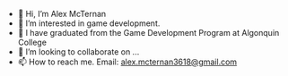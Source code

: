 - 👋 Hi, I’m Alex McTernan
- 👀 I’m interested in game development.
- 🌱 I have graduated from the Game Development Program at Algonquin College
- 💞️ I’m looking to collaborate on ...
- 📫 How to reach me. Email: alex.mcternan3618@gmail.com

<!---
CrazyCreature24/CrazyCreature24 is a ✨ special ✨ repository because its `README.md` (this file) appears on your GitHub profile.
You can click the Preview link to take a look at your changes.
--->
